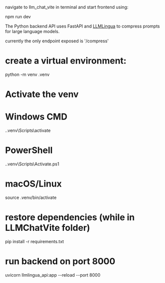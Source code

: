 navigate to llm_chat_vite in terminal
and start frontend using: 
  
  npm run dev


The Python backend API uses FastAPI and [LLMLingua](https://github.com/microsoft/LLMLingua) to compress prompts for large language models. 

currently the only endpoint exposed is '/compress'

# create a virtual environment:
  python -m venv .venv

# Activate the venv
  # Windows CMD
  .\.venv\Scripts\activate

  # PowerShell
  .\.venv\Scripts\Activate.ps1

  # macOS/Linux
  source .venv/bin/activate

# restore dependencies (while in LLMChatVite folder)
  pip install -r requirements.txt

# run backend on port 8000
  uvicorn llmlingua_api:app --reload --port 8000  